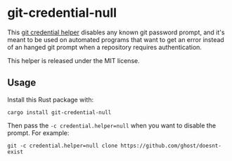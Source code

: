 # git-credential-null

This [git credential helper][helper] disables any known git password prompt,
and it's meant to be used on automated programs that want to get an error
instead of an hanged git prompt when a repository requires authentication.

This helper is released under the MIT license.

## Usage

Install this Rust package with:

```
cargo install git-credential-null
```

Then pass the `-c credential.helper=null` when you want to disable the prompt.
For example:

```
git -c credential.helper=null clone https://github.com/ghost/doesnt-exist
```

[helper]: https://git-scm.com/docs/gitcredentials#Documentation/gitcredentials.txt-helper
